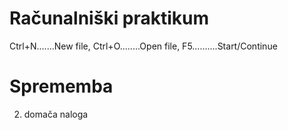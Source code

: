 # Računalniški praktikum
Ctrl+N.......New file, Ctrl+O........Open file, F5..........Start/Continue

# Sprememba
2. domača naloga
